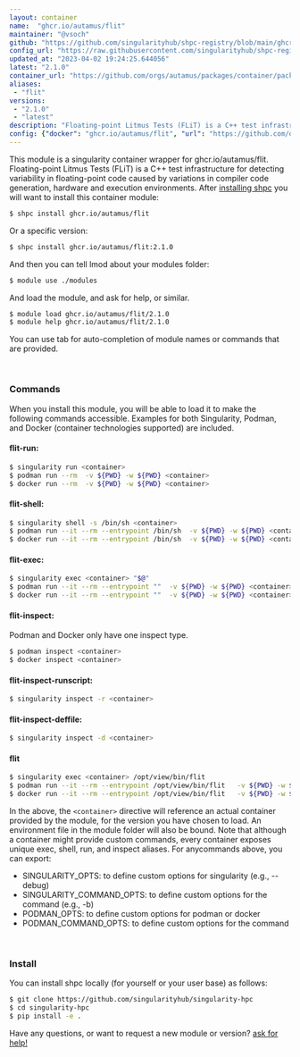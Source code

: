 ```yaml
---
layout: container
name:  "ghcr.io/autamus/flit"
maintainer: "@vsoch"
github: "https://github.com/singularityhub/shpc-registry/blob/main/ghcr.io/autamus/flit/container.yaml"
config_url: "https://raw.githubusercontent.com/singularityhub/shpc-registry/main/ghcr.io/autamus/flit/container.yaml"
updated_at: "2023-04-02 19:24:25.644056"
latest: "2.1.0"
container_url: "https://github.com/orgs/autamus/packages/container/package/flit"
aliases:
 - "flit"
versions:
 - "2.1.0"
 - "latest"
description: "Floating-point Litmus Tests (FLiT) is a C++ test infrastructure for detecting variability in floating-point code caused by variations in compiler code generation, hardware and execution environments."
config: {"docker": "ghcr.io/autamus/flit", "url": "https://github.com/orgs/autamus/packages/container/package/flit", "maintainer": "@vsoch", "description": "Floating-point Litmus Tests (FLiT) is a C++ test infrastructure for detecting variability in floating-point code caused by variations in compiler code generation, hardware and execution environments.", "latest": {"2.1.0": "sha256:c846aae5413546b722576b469b52ce1a52948040b778111cb4de4c8501161354"}, "tags": {"2.1.0": "sha256:c846aae5413546b722576b469b52ce1a52948040b778111cb4de4c8501161354", "latest": "sha256:c846aae5413546b722576b469b52ce1a52948040b778111cb4de4c8501161354"}, "aliases": {"flit": "/opt/view/bin/flit"}}
---
```


This module is a singularity container wrapper for ghcr.io/autamus/flit.
Floating-point Litmus Tests (FLiT) is a C++ test infrastructure for detecting variability in floating-point code caused by variations in compiler code generation, hardware and execution environments.
After [installing shpc](#install) you will want to install this container module:


```bash
$ shpc install ghcr.io/autamus/flit
```

Or a specific version:

```bash
$ shpc install ghcr.io/autamus/flit:2.1.0
```

And then you can tell lmod about your modules folder:

```bash
$ module use ./modules
```

And load the module, and ask for help, or similar.

```bash
$ module load ghcr.io/autamus/flit/2.1.0
$ module help ghcr.io/autamus/flit/2.1.0
```

You can use tab for auto-completion of module names or commands that are provided.

<br>

### Commands

When you install this module, you will be able to load it to make the following commands accessible.
Examples for both Singularity, Podman, and Docker (container technologies supported) are included.

#### flit-run:

```bash
$ singularity run <container>
$ podman run --rm  -v ${PWD} -w ${PWD} <container>
$ docker run --rm  -v ${PWD} -w ${PWD} <container>
```

#### flit-shell:

```bash
$ singularity shell -s /bin/sh <container>
$ podman run --it --rm --entrypoint /bin/sh  -v ${PWD} -w ${PWD} <container>
$ docker run --it --rm --entrypoint /bin/sh  -v ${PWD} -w ${PWD} <container>
```

#### flit-exec:

```bash
$ singularity exec <container> "$@"
$ podman run --it --rm --entrypoint ""  -v ${PWD} -w ${PWD} <container> "$@"
$ docker run --it --rm --entrypoint ""  -v ${PWD} -w ${PWD} <container> "$@"
```

#### flit-inspect:

Podman and Docker only have one inspect type.

```bash
$ podman inspect <container>
$ docker inspect <container>
```

#### flit-inspect-runscript:

```bash
$ singularity inspect -r <container>
```

#### flit-inspect-deffile:

```bash
$ singularity inspect -d <container>
```


#### flit

```bash
$ singularity exec <container> /opt/view/bin/flit
$ podman run --it --rm --entrypoint /opt/view/bin/flit   -v ${PWD} -w ${PWD} <container> -c " $@"
$ docker run --it --rm --entrypoint /opt/view/bin/flit   -v ${PWD} -w ${PWD} <container> -c " $@"
```



In the above, the `<container>` directive will reference an actual container provided
by the module, for the version you have chosen to load. An environment file in the
module folder will also be bound. Note that although a container
might provide custom commands, every container exposes unique exec, shell, run, and
inspect aliases. For anycommands above, you can export:

 - SINGULARITY_OPTS: to define custom options for singularity (e.g., --debug)
 - SINGULARITY_COMMAND_OPTS: to define custom options for the command (e.g., -b)
 - PODMAN_OPTS: to define custom options for podman or docker
 - PODMAN_COMMAND_OPTS: to define custom options for the command

<br>

### Install

You can install shpc locally (for yourself or your user base) as follows:

```bash
$ git clone https://github.com/singularityhub/singularity-hpc
$ cd singularity-hpc
$ pip install -e .
```

Have any questions, or want to request a new module or version? [ask for help!](https://github.com/singularityhub/singularity-hpc/issues)